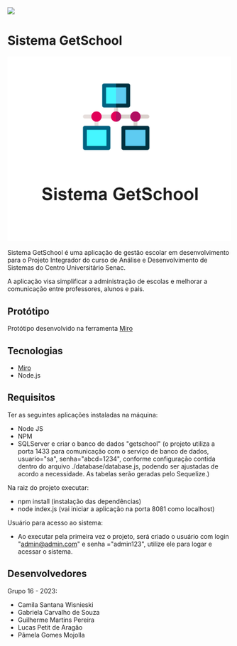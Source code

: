 <img src="http://img.shields.io/static/v1?label=STATUS&message=EM%20DESENVOLVIMENTO&color=RED&style=for-the-badge"/>

# Sistema GetSchool

![Logo](https://github.com/cswisni/SistemaGetSchool/blob/main/LogoGetSchoolII.png)

Sistema GetSchool é uma aplicação de gestão escolar em desenvolvimento para o Projeto Integrador do curso de Análise e Desenvolvimento de Sistemas do Centro Universitário Senac.

A aplicação visa simplificar a administração de escolas e melhorar a comunicação entre professores, alunos e pais. 

## Protótipo

Protótipo desenvolvido na ferramenta [Miro](https://miro.com/app/board/uXjVPMKhMEk=/?utm_source=notification&utm_medium=email&utm_campaign=daily-updates&utm_content=go-to-board/)

## Tecnologias

- [Miro](https://miro.com/app/board/uXjVPMKhMEk=/?utm_source=notification&utm_medium=email&utm_campaign=daily-updates&utm_content=go-to-board/)
- Node.js

## Requisitos
Ter as seguintes aplicações instaladas na máquina:

- Node JS
- NPM
- SQLServer e criar o banco de dados "getschool" (o projeto utiliza a porta 1433 para comunicação com o serviço de banco de dados, usuario="sa", senha="abcd=1234", conforme configuração contida dentro do arquivo ./database/database.js, podendo ser ajustadas de acordo a necessidade. As tabelas serão geradas pelo Sequelize.)

Na raiz do projeto executar:
* npm install (instalação das dependências)
* node index.js (vai iniciar a aplicação na porta 8081 como localhost)

Usuário para acesso ao sistema:

* Ao executar pela primeira vez o projeto, será criado o usuário com login "admin@admin.com" e senha ="admin123", utilize ele para logar e acessar o sistema.

## Desenvolvedores

Grupo 16 - 2023:
- Camila Santana Wisnieski
- Gabriela Carvalho de Souza
- Guilherme Martins Pereira
- Lucas Petit de Aragão
- Pâmela Gomes Mojolla
